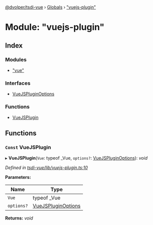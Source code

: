 [@dvolper/tsdi-vue](../README.md) › [Globals](../globals.md) › ["vuejs-plugin"](_vuejs_plugin_.md)

# Module: "vuejs-plugin"

## Index

### Modules

* ["vue"](_vuejs_plugin_._vue_.md)

### Interfaces

* [VueJSPluginOptions](../interfaces/_vuejs_plugin_.vuejspluginoptions.md)

### Functions

* [VueJSPlugin](_vuejs_plugin_.md#const-vuejsplugin)

## Functions

### `Const` VueJSPlugin

▸ **VueJSPlugin**(`Vue`: typeof _Vue, `options?`: [VueJSPluginOptions](../interfaces/_vuejs_plugin_.vuejspluginoptions.md)): *void*

*Defined in [tsdi-vue/lib/vuejs-plugin.ts:10](https://github.com/DavidVollmers/typescript-dependency-injection/blob/6e805be/packages/tsdi-vue/lib/vuejs-plugin.ts#L10)*

**Parameters:**

Name | Type |
------ | ------ |
`Vue` | typeof _Vue |
`options?` | [VueJSPluginOptions](../interfaces/_vuejs_plugin_.vuejspluginoptions.md) |

**Returns:** *void*
